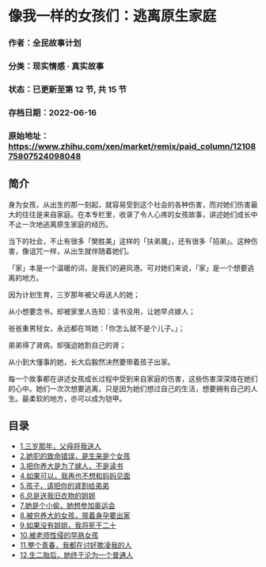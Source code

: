 # 像我一样的女孩们：逃离原生家庭

### 作者：全民故事计划

### 分类：现实情感 · 真实故事

### 状态：已更新至第 12 节, 共 15 节

### 存档日期：2022-06-16

### 原始地址：https://www.zhihu.com/xen/market/remix/paid_column/1210875807524098048


## 简介
身为女孩，从出生的那一刻起，就容易受到这个社会的各种伤害，而对她们伤害最大的往往是来自家庭。在本专栏里，收录了令人心疼的女孩故事，讲述她们成长中不止一次地逃离原生家庭的经历。


当下的社会，不止有很多「樊胜美」这样的「扶弟魔」，还有很多「招弟」。这种伤害，像诅咒一样，从出生就伴随着她们。


「家」本是一个温暖的词，是我们的避风港。可对她们来说，「家」是一个想要逃离的地方。


因为计划生育，三岁那年被父母送人的她；


从小想要念书，却被家里人告知：读书没用，让她早点嫁人；


爸爸重男轻女，永远都在骂她：「你怎么就不是个儿子。」；


弟弟得了肾病，却强迫她割自己的肾；


从小到大懂事的她，长大后毅然决然要带着孩子出家。


每一个故事都在讲述女孩成长过程中受到来自家庭的伤害，这些伤害深深烙在她们的心中。她们一次次想要逃离，只是因为她们想过自己的生活，想要拥有自己的人生。最柔软的地方，亦可以成为铠甲。




## 目录
- [1.三岁那年，父母将我送人](1.三岁那年，父母将我送人.md)<!-- 2020-02-12 02:49 -->
- [2.她犯的致命错误，是生来是个女孩](2.她犯的致命错误，是生来是个女孩.md)<!-- 2020-02-12 02:56 -->
- [3.把你养大是为了嫁人，不是读书](3.把你养大是为了嫁人，不是读书.md)<!-- 2020-02-13 07:19 -->
- [4.如果可以，我再也不想和妈妈见面](4.如果可以，我再也不想和妈妈见面.md)<!-- 2020-02-13 07:38 -->
- [5.孩子，请把你的肾割给弟弟](5.孩子，请把你的肾割给弟弟.md)<!-- 2020-02-12 03:00 -->
- [6.总是送我旧衣物的姐姐](6.总是送我旧衣物的姐姐.md)<!-- 2020-02-12 03:02 -->
- [7.她是个小偷，她想参加奥运会](7.她是个小偷，她想参加奥运会.md)<!-- 2020-02-12 03:16 -->
- [8.被穷养大的女孩，带着身孕要出家](8.被穷养大的女孩，带着身孕要出家.md)<!-- 2020-02-12 03:18 -->
- [9.如果没有姐姐，我将死于二十](9.如果没有姐姐，我将死于二十.md)<!-- 2020-03-20 08:19 -->
- [10.被老师性侵的早熟女孩](10.被老师性侵的早熟女孩.md)<!-- 2020-03-20 08:27 -->
- [11.整个青春，我都在讨好欺凌我的人](11.整个青春，我都在讨好欺凌我的人.md)<!-- 2020-04-02 03:47 -->
- [12.生二胎后，她终于沦为一个普通人](12.生二胎后，她终于沦为一个普通人.md)<!-- 2020-04-02 03:48 -->